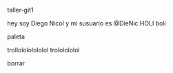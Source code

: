taller-git1

hey soy Diego Nicol y mi susuario es @DieNic
HOLI boli





paleta

 trollolololololol trololololol
 
 borrar
 
